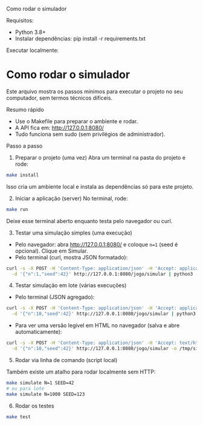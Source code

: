 Como rodar o simulador

Requisitos:

- Python 3.8+
- Instalar dependências: pip install -r requirements.txt

Executar localmente:

# Como rodar o simulador

Este arquivo mostra os passos mínimos para executar o projeto no seu computador, sem termos técnicos difíceis.

Resumo rápido

- Use o Makefile para preparar o ambiente e rodar.
- A API fica em: http://127.0.0.1:8080/
- Tudo funciona sem sudo (sem privilégios de administrador).

Passo a passo

1. Preparar o projeto (uma vez)
   Abra um terminal na pasta do projeto e rode:

```bash
make install
```

Isso cria um ambiente local e instala as dependências só para este projeto.

2. Iniciar a aplicação (server)
   No terminal, rode:

```bash
make run
```

Deixe esse terminal aberto enquanto testa pelo navegador ou curl.

3. Testar uma simulação simples (uma execução)

- Pelo navegador: abra http://127.0.0.1:8080/ e coloque `n=1` (seed é opcional). Clique em Simular.
- Pelo terminal (curl, mostra JSON formatado):

```bash
curl -s -X POST -H 'Content-Type: application/json' -H 'Accept: application/json' \
  -d '{"n":1,"seed":42}' http://127.0.0.1:8080/jogo/simular | python3 -m json.tool
```

4. Testar simulação em lote (várias execuções)

- Pelo terminal (JSON agregado):

```bash
curl -s -X POST -H 'Content-Type: application/json' -H 'Accept: application/json' \
  -d '{"n":10,"seed":42}' http://127.0.0.1:8080/jogo/simular | python3 -m json.tool
```

- Para ver uma versão legível em HTML no navegador (salva e abre automaticamente):

```bash
curl -s -X POST -H 'Content-Type: application/json' -H 'Accept: text/html' \
  -d '{"n":10,"seed":42}' http://127.0.0.1:8080/jogo/simular -o /tmp/sim_result.html && xdg-open /tmp/sim_result.html >/dev/null 2>&1 &
```

5. Rodar via linha de comando (script local)

Também existe um atalho para rodar localmente sem HTTP:

```bash
make simulate N=1 SEED=42
# ou para lote
make simulate N=1000 SEED=123
```

6. Rodar os testes

```bash
make test
```
